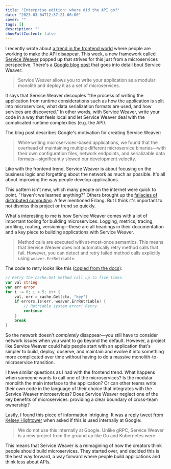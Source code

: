 ```yaml
---
title: "Enterprise edition: where did the API go?"
date: "2023-03-04T12:37:21-06:00"
cover: ""
tags: []
description: ""
showFullContent: false
---
```


I recently wrote about [a trend in the frontend world](/posts/2023/02/where-did-the-api-go/) where people are working to make the API disappear. This week, a new framework called [Service Weaver](https://serviceweaver.dev/) popped up that strives for this just from a microservices perspective. There's a [Google blog post](https://opensource.googleblog.com/2023/03/introducing-service-weaver-framework-for-writing-distributed-applications.html) that goes into detail bout Service Weaver:

> Service Weaver allows you to write your application as a modular monolith and deploy it as a set of microservices. 

It says that Service Weaver decouples "the process of writing the application from runtime considerations such as how the application is split into microservices, what data serialization formats are used, and how services are discovered." In other words, with Service Weaver, write your code in a way that feels local and let Service Weaver deal with the complicated runtime complexities (e.g. the API).

The blog post describes Google's motivation for creating Service Weaver:

> While writing microservices-based applications, we found that the overhead of maintaining multiple different microservice binaries—with their own configuration files, network endpoints, and serializable data formats—significantly slowed our development velocity.

Like with the frontend trend, Service Weaver is about focusing on the business logic and forgetting about the network as much as possible. It's all about improving the way people develop applications.

This pattern isn't new, which many people on the internet were quick to point. "Haven't we learned anything?" Others brought up the [fallacies of distributed computing](https://en.wikipedia.org/wiki/Fallacies_of_distributed_computing). A few mentioned Erlang. But I think it's important to not dismiss this project or trend so quickly.

What's interesting to me is how Service Weaver comes with a lot of important tooling for building microservices. Logging, metrics,  tracing, profiling, routing, versioning—these are all headings in their documentation and a key piece to building applications with Service Weaver.

> Method calls are executed with at-most-once semantics. This means that Service Weaver does not automatically retry method calls that fail. However, you can detect and retry failed method calls explicitly using `weaver.ErrRetriable`.

The code to retry looks like this ([copied from the docs](https://serviceweaver.dev/docs.html#components-semantics)):

```go
// Retry the cache.Get method call up to five times.
var val string
var err error
for i := 0; i < 5; i++ {
    val, err = cache.Get(ctx, "key")
    if errors.Is(err, weaver.ErrRetriable) {
        // Retriable system error! Retry.
        continue
    }
    break
}
```

So the network doesn't *completely* disappear—you still have to consider network issues when you want to go beyond the default. However, a project like Service Weaver could help people start with an application that's simpler to build, deploy, observe, and maintain and evolve it into something more complicated over time without having to do a massive monolith-to-microservice transition.

I have similar questions as I had with the frontend trend. What happens when someone wants to call one of the microservices? Is the modular monolith the main interface to the application? Or can other teams write their own code in the language of their choice that integrates with the Service Weaver microservices? Does Service Weaver neglect one of the key benefits of microservices: providing a clear boundary of cross-team ownership?

Lastly, I found this piece of information intriguing. It was [a reply tweet from Kelsey Hightower](https://twitter.com/kelseyhightower/status/1631665871109365762) when asked if this is used internally at Google:

> We do not use this internally at Google. Unlike gRPC, Service Weaver is a new project from the ground up like Go and Kubernetes were.

This means that Service Weaver is a reimagining of how the creators think people should build microservices. They started over, and decided this is the best way forward, a way forward where people build applications and think less about APIs.